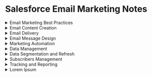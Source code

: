 # Salesforce Email Marketing Notes

<details><summary>Email Marketing Best Practices</summary>

#### CAN-SPAM (The Controlling the Assault of Non-Solicited Pornography And Marketing Act) Requirements
The CAN-SPAM act requires that Commercial emails, whose primary purpose is to deliver commercial content, meet the following criteria:

- Accurately identify the sender in the header information.
- Use a subject line that accurately represents the content of the email.
- Identify the message as an advertisement, unless you have express consent (opt-in) from the subscriber.
- Include your physical mailing address.
- Provide a mechanism to opt out. You cannot require a subscriber to log in or visit more than a single page to unsubscribe.
- Honor opt-out requests within 10 days.
  
#### CAN-SPAM Explanation
The CAN-SPAM act is a law that sets:

- The rules for commercial email
- Establishes requirements for commericial messages
- Gives recipients the right to have you stop emailling them
- Spells out tough penalties for violations
  
#### Transactional Messages
If a customer orders a product from your website, the receipt sent via email is a transactional message. Transactional messages must identify the sender in the header information. 
  
#### Optimize Deliverability of Messages

1. Ensure subscribers have opted in
2. Have a recognizable "From Name" and "Email Address"
3. Manage cadence of messaging and frequency of content (ideally set expectations on this with the subscriber)
4. Purge old or inactive emails
5. Authenticate your email: Domain keys, Sender ID, and SPF Configuration
  
</details>

<details><summary>Email Content Creation</summary>

#### Content Personalization
In the world of digital marketing, content is typically characterized as either static or personalized. Static content does not change for any reason, for example, the company logo at the top of an email or social links at the bottom (header and footer). Personalized content changes based on data found in the data extension or list at the time of a send or push, for example, a person’s name within a text or specific content related to their interests.
  
- Personalized content: 
  1. Personalization strings (%): Insert subscriber attributes, such as subscriber name, into the subject line, preheader, or content of your email. These can be People or System attributes. Note they are case-insensitive, and should always have a default value set.
  2. Dynamic content: Display content according to rules that you define based on the subscriber’s attributes or data extension field values. Select Subscriber/Send Preview to see how Dynamic Content and AMPscript renders in an email (can set country to specific images).
  3. AMPscript: Use this scripting language to embed subscriber-specific content within HTML emails, text emails, landing pages, SMS messages, and push notifications from MobilePush.

- Dynamic Header/Pre–Header: You can set a rule to change the header/pre-header based on subscriber attributes. E.g. if an individual has a birthday coming up, a rule can be set to say ‘Happy Birthday!’ in the header/pre-header
  
#### Content Blocks
- A/B Testing
- Button
- Code Snippet
- Dynamic Content (a more tailored message reaches segmented audience)
- Enhanced Dynamic Content (import to content builder)
- External Content (reference from a URL)
- Free Form (links, images)
- HTML
- Image Block
- Image Carousel
  
#### Create Email
1. SF provides various templates, but you can choose your own email creation process. 
  - Template Based: Choose this option if you already have a template that you’re using for this email.
  - HTML Paste: Choose this option to type or paste HTML code for an email into the editor.
  - Text Only: Choose this option if you want to create an email that displays as text only in your subscribers’ inbox regardless of their display preferences. Opens data is never reported for text-only emails.
  - Unprocessed HTML Paste: Choose this option if you want to create an HTML-based email that you do not want to be affected by the application. No validation, personalization strings, or other manipulations are done to the email’s content.
  - Unprocessed Text Only: Choose this option if you want to create a text-only email that you don’t want to be affected by the application. No validation, personalization strings, or other manipulations are done to the email’s content. 
  - Simple Automated Email: Choose this option if you want to create an email you send based on a date attribute. For example, if you want to send your subscribers an email on their birthday, you can create an automated email.
2. Add content - SF includes code snippets.
  - Physical Mailing Address (Required per CAN-SPAM)
  - Forward to a Friend
  - View Email as Webpage
  - Privacy Policy
  - Unsubscribe Center
  - Profile Center (Required per CAN-SPAM)
3. Preview & test - test emails based on subscriber preview & attributes.
  
#### Create Content Blocks & Email
You can create a wide range of content blocks with Marketing Cloud, including text, image, text + image, free form, HTML content, dynamic content, A/B testing, button, social share, add a social Follow Block,layouts, external content, reference, and image carousel.

Note: Link Title is the text that describes the link to the subscriber.
</details>

<details><summary>Email Delivery</summary>
At this stage of the email send flow, you can edit the email, see its properties, copy location of email, etc. Next, define properties, select audience, configure delivery (send immediately or schedule delivery, track clicks), then review and send. 

  1. Define Properties: Edit the subject line, preheader, from options, and send classification.
  2. Select Audience: Select the audience you want to target and any you want to exclude or suppress. You can send to all audience types, including sales Cloud Reports and Campaigns.
  3. Configure Delivery: Configure your schedule, send throttling, and any advanced options.
  4. Review and Send: Preview the selected email, review send configurations, correct errors, and send.
  
Subscriber Preview in Content Builder allows you to view a single email, including
- dynamic content,
- A/B testing,
- personalization
  
Note: Use Subscriber Preview to see exactly what the email will look like to an individual subscriber in a data extension.

#### User Initiated vs Triggered Emails
  
User Initiated Send is a method where you can specify and target specific components such as email, audience, suppressions, etc. You are able to schedule sends with those on demand or you could trigger them via API.

A Triggered Send is listening for an action most like done via an API call to initiate the send. For example, a customer form fill-out, a purchase will trigger a response email built in the Marketing Cloud. This can be built in Interactions in Email Studio.
  
</details>

<details><summary>Email Message Design</summary>

#### Email Sender Definitions

- Sender Profile: Specifies the ‘From’ information – From Name, From Email, Description of the Sender
- Delivery Profile: Specifies the IP Address the email is sending from, as well as configuring a standard Header and Footer profile
- Send Classification: Defines the CAN-SPAM classification of the email (i.e. if the message is transactional or promotional), plus groups together the Send Profile, Delivery Profile, and Send Priority of each classification
- Send Throttle: Allows you to send emails during the hours you specify, starting the day you send the email until all messages are sent. Example: This can be configured that emails are only sent between 9am-5pm ET each day.

#### Mobile vs Responsive Templates

Mobile aware are user design tactics to create a single, mobile-friendly template that can work across all screen types. Often they are therefore:
- single column,
- using large text,
- images, and buttons,
- and spaced out buttons and links.

Responsive templates are designed to be responsive, serving up versions of an email that are optimized for a screen. It often involves extra coding or additional template design.  When coding a responsive design for email, CSS3 Media Queries are used to activate the mobile version.
  
#### Testing Tools within the Marketing Cloud
- A/B Testing
In Marketing Cloud you can perform A/B testing on:
 - Subject Lines
 - Emails
 - From Names
 - Content Areas
 - Send Date and Time
 - Pre-headers

Note that in A/B testing, you select the desired audience test segment sizes and the system automatically sends the winning version to the remainder audience.  Not the other way around.  And also you CANNOT select individual subscribers, you only select the segment sizes.

#### Testing Tools within the Marketing Cloud:
- Content Detective – Spam filtering software to identify words, patterns, and phrases that are likely to trigger spam filters. It also suggests solutions to potential problems. It does not scan HTML code.
- Validation – Will confirm Correct field syntax, content and data being used for Dynamic Rules are being used correctly, Guide Template Language and AMPScript is being used correctly and also validates for the presence of Unsubscribe link and From Email address.
- Send Preview – Allows you to see how your email will render with Personalisation strings populated, Dynamic content displaying based on subscriber data, and Guide Template Language and AMPScript will be executed and the data will be displayed or the content will be rendered.
- Test Send – Allows you to see how content will render, will send up to 5 email addresses at once, though personalization does not populate, dynamic content displays default content, AMPscript code and Guide Template Language is displayed, and not all links are active.
</details>

<details><summary>Marketing Automation</summary>
  

  
</details>

<details><summary>Data Management</summary>
  

  
</details>

<details><summary>Data Segmentation and Refresh</summary>
  

  
</details>

<details><summary>Subscribers Management</summary>
  

  
</details>

<details><summary>Tracking and Reporting</summary>
  

  
</details>

<details><summary>Lorem Ipsum</summary>
  

  
</details>
